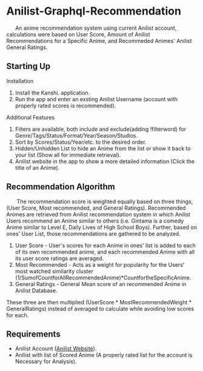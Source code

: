 # Anilist-Graphql-Recommendation
&nbsp;&nbsp;&nbsp;&nbsp;&nbsp;&nbsp;An anime recommendation system using current Anilist account, calculations were based on User Score, Amount of Anilist Recommendations for a Specific Anime, and Recommeded Animes' Anilist General Ratings.

## Starting Up
  Installation
  1. Install the Kanshi. application.
  2. Run the app and enter an exsting Anilist Username (account with properly rated scores is recommended).
  
  Additional Features
  1. Filters are available, both include and exclude(adding !filterword) for Genre/Tags/Status/Format/Year/Season/Studios.
  2. Sort by Scores/Status/Year/etc. to the desired order.
  3. Hidden/Unhidden List to hide an Anime from the list or show it back to your list (Show all for immediate retrieval).
  4. Anilist website in the app to show a more detailed information (Click the title of an Anime).

## Recommendation Algorithm
  &nbsp;&nbsp;&nbsp;&nbsp;&nbsp;&nbsp; The recommendation score is weighted equally based on three things, (User Score, Most recommended, and General Ratings). Recommended Animes are retrieved from Anilist recommendation system in which Anilist Users recommend an Anime similar to others (i.e. Gintama is a comedy Anime similar to Level E, Daily Lives of High School Boys). Further, based on ones' User List, those recommendations are gathered to be analyzed.
  
  1. User Score - User's scores for each Anime in ones' list is added to each of its own recommended anime, and each recommended Anime with all its user score ratings are averaged.
  2. Most Recommended - Acts as a weight for popularity for the Users' most watched similarity cluster (1/SumofCountforAllRecommendedAnime)*CountfortheSpecificAnime.
  3. General Ratings - General Mean score of an recommended Anime in Anilist Database.

  These three are then multiplied (UserScore * MostRecommendedWeight * GeneralRatings) instead of averaged to calculate while avoiding low scores for each.
  
## Requirements
   - Anilist Account ([Anilist Website](https://anilist.co/home)).
   - Anilist with list of Scored Anime (A properly rated list for the account is Necessary for Analysis).
